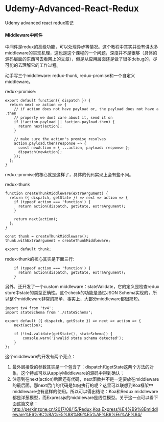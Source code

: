 # Udemy-Advanced-React-Redux
Udemy advanced react redux笔记
#### Middleware中间件

中间件是redux的高级功能，可以处理异步等情况。这个教程中其实并没有讲太多middleware的实现机理，这也是这个课程的一个问题，深度并不是很够（具体的源码层面的东西可去看网上的文章），但是从应用层面还是做了很多debug的，尽可能的去理解它的工作过程。

动手写三个middleware: redux-thunk, redux-promise和一个自定义middleware。

redux-promise:

```
export default function({ dispatch }) {
  return next => action => {
    // if action does not have payload or, the payload does not have a .then
    // property we dont care about it, send it on
    if (!action.payload || !action.payload.then) {
      return next(action);
    }

    // make sure the action's promise resolves
    action.payload.then(response => {
      const newAction = { ...action, payload: response };
      dispatch(newAction);
    });
  };
}
```
redux-promise的核心就是这样了，具体的代码实现上会有些不同。

redux-thunk

```
function createThunkMiddleware(extraArgument) {
  return ({ dispatch, getState }) => next => action => {
    if (typeof action === 'function') {
      return action(dispatch, getState, extraArgument);
    }

    return next(action);
  };
}

const thunk = createThunkMiddleware();
thunk.withExtraArgument = createThunkMiddleware;

export default thunk;
```

redux-thunk的核心其实是下面三行:
```
    if (typeof action === 'function') {
      return action(dispatch, getState, extraArgument);
    }
```

另外，还开发了一个custom middleware：stateValidate，它的定义是检查redux store中state的类型正确性。这个check的功能是通过JSON Schema实现的，所以整个middleware非常的简单，事实上，大部分middleware都很简短。

```
import tv4 from 'tv4';
import stateSchema from './stateSchema';

export default ({ dispatch, getState }) => next => action => {
	next(action);
	
	if (!tv4.validate(getState(), stateSchema)) {
		console.warn('Invalid state schema detected');
	}
};
```
这个middleware的开发有两个亮点：
1. 最外层接受的参数其实是一个包含了：dispatch和getState这两个方法的对象，这个特点可以从applyMiddleware的源码中得到确认；
2. 注意到在next(action)后面还有代码，next函数并不是一定要放在middleware的最后面。那next后门的代码是如何执行的呢？这里可以联想到Koa框架中middleware也有这样的使用。所以可以得出结论：Koa和Redux middleware都是洋葱模型，而Expressjs的middleware是线性模型。关于这一点可以看下面这篇文章：http://perkinzone.cn/2017/08/15/Redux,Koa,Express%E4%B9%8Bmiddleware%E6%9C%BA%E5%88%B6%E5%AF%B9%E6%AF%94/


